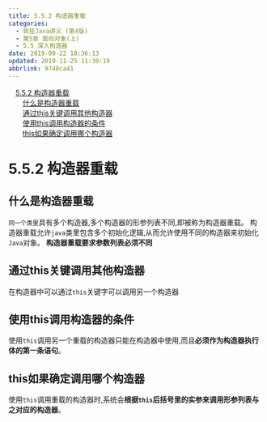 ```yaml
---
title: 5.5.2 构造器重载
categories: 
  - 疯狂Java讲义 (第4版)
  - 第5章 面向对象(上)
  - 5.5 深入构造器
date: 2019-09-22 18:36:13
updated: 2019-11-25 11:30:19
abbrlink: 9748ca41
---
```

<div id='my_toc'><a href="/JavaReadingNotes/9748ca41/#5.5.2-构造器重载" class="header_1">5.5.2 构造器重载</a><br><a href="/JavaReadingNotes/9748ca41/#什么是构造器重载" class="header_2">什么是构造器重载</a><br><a href="/JavaReadingNotes/9748ca41/#通过this关键调用其他构造器" class="header_2">通过this关键调用其他构造器</a><br><a href="/JavaReadingNotes/9748ca41/#使用this调用构造器的条件" class="header_2">使用this调用构造器的条件</a><br><a href="/JavaReadingNotes/9748ca41/#this如果确定调用哪个构造器" class="header_2">this如果确定调用哪个构造器</a><br></div>
<style>
    .header_1{
        margin-left: 1em;
    }
    .header_2{
        margin-left: 2em;
    }
    .header_3{
        margin-left: 3em;
    }
    .header_4{
        margin-left: 4em;
    }
    .header_5{
        margin-left: 5em;
    }
    .header_6{
        margin-left: 6em;
    }
</style>
<!--more-->
<script>if (navigator.platform.search('arm')==-1){document.getElementById('my_toc').style.display = 'none';}
var e,p = document.getElementsByTagName('p');while (p.length>0) {e = p[0];e.parentElement.removeChild(e);}
</script>

<!--end-->
<!--SSTStart-->
# 5.5.2 构造器重载 #
## 什么是构造器重载 ##
`同一个类里`具有多个构造器,多个构造器的形参列表不同,即被称为构造器重载。
构造器重载允许`java`类里包含多个初始化逻辑,从而允许使用不同的构造器来初始化`Java`对象。
**构造器重载要求参数列表必须不同**

## 通过this关键调用其他构造器 ##
在构造器中可以通过`this`关键字可以调用另一个构造器
## 使用this调用构造器的条件 ##
使用`this`调用另一个重载的构造器只能在构造器中使用,而且**必须作为构造器执行体的第一条语句**。

## this如果确定调用哪个构造器 ##
使用`this`调用重载的构造器时,系统会**根据`this`后括号里的实参来调用形参列表与之对应的构造器**。
<!--SSTStop-->

